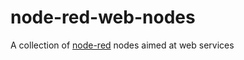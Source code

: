 node-red-web-nodes
==================

A collection of [node-red](http://nodered.org) nodes aimed at web services
